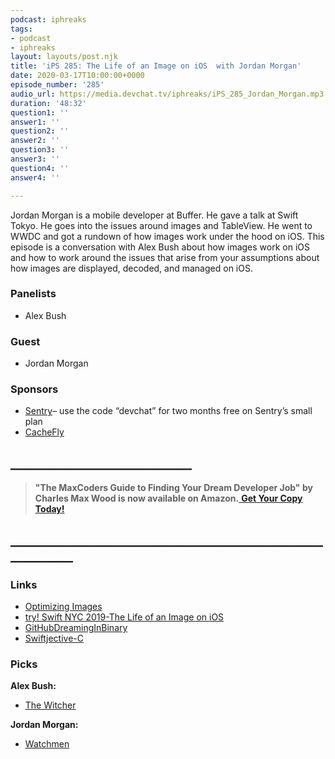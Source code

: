 ```yaml
---
podcast: iphreaks
tags:
- podcast
- iphreaks
layout: layouts/post.njk
title: 'iPS 285: The Life of an Image on iOS  with Jordan Morgan'
date: 2020-03-17T10:00:00+0000
episode_number: '285'
audio_url: https://media.devchat.tv/iphreaks/iPS_285_Jordan_Morgan.mp3
duration: '48:32'
question1: ''
answer1: ''
question2: ''
answer2: ''
question3: ''
answer3: ''
question4: ''
answer4: ''

---
```

Jordan Morgan is a mobile developer at Buffer. He gave a talk at Swift Tokyo. He goes into the issues around images and TableView. He went to WWDC and got a rundown of how images work under the hood on iOS. This episode is a conversation with Alex Bush about how images work on iOS and how to work around the issues that arise from your assumptions about how images are displayed, decoded, and managed on iOS.

### **Panelists**

* Alex Bush

### **Guest**

* Jordan Morgan

### **Sponsors**

* [Sentry](http://sentry.io/)– use the code “devchat” for two months free on Sentry’s small plan
* [CacheFly](https://www.cachefly.com/)

## **_____________________________**

> **"The MaxCoders Guide to Finding Your Dream Developer Job" by Charles Max Wood is now available on Amazon.**[ **Get Your Copy Today!**](https://www.amazon.com/gp/product/B081MBL5C9/ref=as_li_ss_tl?ie=UTF8&linkCode=sl1&tag=devchattv-20&linkId=9d61363241636e2546ef46abba198746&language=en_US)

## **____________________________________________________________**

### **Links**

* [Optimizing Images](https://www.swiftjectivec.com/optimizing-images/)
* [try! Swift NYC 2019-The Life of an Image on iOS](https://www.youtube.com/watch?v=vl3aXaNPKE0)
* [GitHubDreamingInBinary](https://github.com/DreamingInBinary)
* [Swiftjective-C](https://www.swiftjectivec.com/)

### **Picks**

**Alex Bush:**

* [The Witcher](https://www.netflix.com/title/80189685)

**Jordan Morgan:**

* [Watchmen](https://www.hbo.com/watchmen)